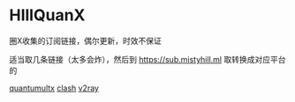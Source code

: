 # HIllQuanX
圈X收集的订阅链接，偶尔更新，时效不保证

适当取几条链接（太多会炸），然后到 https://sub.mistyhill.ml 取转换成对应平台的

[quantumultx](https://xg.565869.xyz/6w5AHXF)
[clash](https://xg.565869.xyz/RycrBKo)
[v2ray](https://xg.565869.xyz/iYZCtYF)